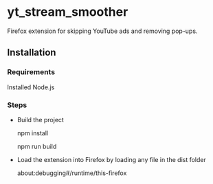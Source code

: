 # yt_stream_smoother
Firefox extension for skipping YouTube ads and removing pop-ups.

## Installation

### Requirements
Installed Node.js

### Steps

* Build the project

  npm install
  
  npm run build

* Load the extension into Firefox by loading any file in the dist folder
  
  about:debugging#/runtime/this-firefox
